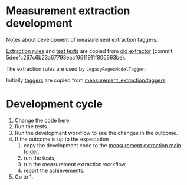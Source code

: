 # Measurement extraction development

Notes about development of measurement extraction taggers.

[Extraction rules](legacy_model/extraction_rules.txt) and [test texts](test_texts) are copied from 
[old extractor](https://git.stacc.ee/project4/extractor) (commit 5deefc267c6b23a67793eaaf9611911f806363be).

The extraction rules are used by `LegacyRegexModelTagger`.



Initially [taggers](taggers) are copied from [measurement_extraction/taggers](../taggers).

# Development cycle

1. Change the code here.
2. Run the tests.
3. Run the development workflow to see the changes in the outcome.
4. If the outcome is up to the expectation
    1. copy the development code to the [measurement extraction main folder](..),
    2. run the tests,
    3. run the measurement extraction workflow,
    4. report the achievements.
5. Go to 1. 